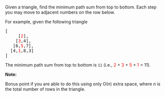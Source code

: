 Given a triangle, find the minimum path sum from top to bottom. Each step you may move to adjacent numbers on the row below.

For example, given the following triangle
<pre>
[
     [<span style="color:red">2</span>],
    [<span style="color:red">3</span>,4],
   [6,<span style="color:red">5</span>,7],
  [4,<span style="color:red">1</span>,8,3]
]
</pre>
The minimum path sum from top to bottom is `11` (i.e., <span style="color:red">2</span> + <span style="color:red">3</span> + <span style="color:red">5</span> + <span style="color:red">1</span> = 11).

**Note:**

Bonus point if you are able to do this using only O(*n*) extra space, where *n* is the total number of rows in the triangle.
